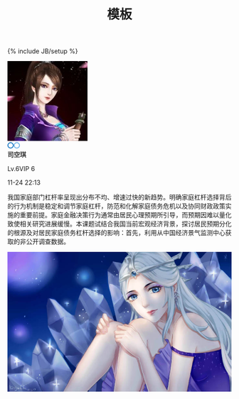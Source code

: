 ﻿---
layout: post
title: "模板"
description: ""
category: 域外
tags: [生活]
---
{% include JB/setup %}




<html>
<head>
<link rel="shortcut icon"  />
<meta http-equiv="Content-Type" content="text/html; charset=UTF-8">
<meta http-equiv="Pragma" content="no-cache">
<meta http-equiv="Cache-Control" content="no-cache">
<meta http-equiv="Expires" content="0">

<style type="text/css">
img.wp-smiley,
img.emoji {
	display: inline !important;
	border: none !important;
	box-shadow: none !important;
	height: 1em !important;
	width: 1em !important;
	margin: 0 .07em !important;
	vertical-align: -0.1em !important;
	background: none !important;
	padding: 0 !important;
}
</style>

<link rel='stylesheet'  href='https://raw.githubusercontent.com/wuyy2007/resouce/master/css/styleweibo.css'  />
<link rel='stylesheet'  href='https://raw.githubusercontent.com/wuyy2007/resouce/master/css/lmlblog.css'  />
</head>



<body>


<!-- posts_list --><div  class="lmlblog-posts-list words" style="background-image:url(https://raw.githubusercontent.com/wuyy2007/resouce/master/images/03.png); " data="4048">

<!-- 动态内容部分，包括列表 -->
<div class="lmlblog-post-user-info">
<div class="lmlblog-post-user-info-avatar" user-data="1">
<span class="lmlblog-vip-icon"></span><img src="https://raw.githubusercontent.com/wuyy2007/resouce/master/images/tx2.jpg" class="avatar"/>
<i class="lmlblog-verify lmlblog-verify-a" title="司空琪"></i>
<div class="lmlblog-user-info-card">
<div class="info_card_loading"><img src="https://raw.githubusercontent.com/wuyy2007/resouce/master/picture/chat-loading.gif">
</div>
</div>
</div>

<div class="lmlblog-post-user-info-name">
<font style="color:#333;font-weight:600">司空琪</font>

<span class="lmlblog-mark lmlblog-lv" title="经验：3815">Lv.6</span><span class="lmlblog-mark lmlblog-vip">VIP 6</span></div>
<div class="lmlblog-post-user-info-time" title="2017-11-24 22:13">
11-24 22:13</div>

</div><!-- 作者信息 -->

<div class="lmlblog-post-content ">

<a class="post_list_link" >
<p>我国家庭部门杠杆率呈现出分布不均、增速过快的新趋势。明确家庭杠杆选择背后的行为机制是稳定和调节家庭杠杆，防范和化解家庭债务危机以及协同财政政策实施的重要前提。家庭金融决策行为通常由居民心理预期所引导，而预期因难以量化致使相关研究进展缓慢。本课题试结合我国当前宏观经济背景，探讨居民预期分化的根源及对居民家庭债务杠杆选择的影响：首先，利用从中国经济景气监测中心获取的非公开调查数据。</p>
</a>
</div>
<div class="lmlblog-post-images-list clear">
<a href="https://raw.githubusercontent.com/wuyy2007/resouce/master/images/xue.jpg" data-fancybox="gallery" data-caption='<i class="fa fa-copyright"></i> lmlblog'>
<img src="https://raw.githubusercontent.com/wuyy2007/resouce/master/images/xue.jpg" alt="秦时明月雪女"/></a>
</div>



</body>
</html>


